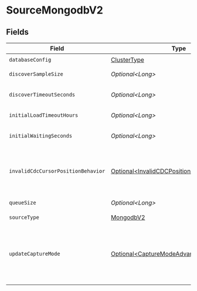 # SourceMongodbV2


## Fields

| Field                                                                                                                                                                                                                                                                                                                                                                                                                                                                                | Type                                                                                                                                                                                                                                                                                                                                                                                                                                                                                 | Required                                                                                                                                                                                                                                                                                                                                                                                                                                                                             | Description                                                                                                                                                                                                                                                                                                                                                                                                                                                                          |
| ------------------------------------------------------------------------------------------------------------------------------------------------------------------------------------------------------------------------------------------------------------------------------------------------------------------------------------------------------------------------------------------------------------------------------------------------------------------------------------ | ------------------------------------------------------------------------------------------------------------------------------------------------------------------------------------------------------------------------------------------------------------------------------------------------------------------------------------------------------------------------------------------------------------------------------------------------------------------------------------ | ------------------------------------------------------------------------------------------------------------------------------------------------------------------------------------------------------------------------------------------------------------------------------------------------------------------------------------------------------------------------------------------------------------------------------------------------------------------------------------ | ------------------------------------------------------------------------------------------------------------------------------------------------------------------------------------------------------------------------------------------------------------------------------------------------------------------------------------------------------------------------------------------------------------------------------------------------------------------------------------ |
| `databaseConfig`                                                                                                                                                                                                                                                                                                                                                                                                                                                                     | [ClusterType](../../models/shared/ClusterType.md)                                                                                                                                                                                                                                                                                                                                                                                                                                    | :heavy_check_mark:                                                                                                                                                                                                                                                                                                                                                                                                                                                                   | Configures the MongoDB cluster type.                                                                                                                                                                                                                                                                                                                                                                                                                                                 |
| `discoverSampleSize`                                                                                                                                                                                                                                                                                                                                                                                                                                                                 | *Optional\<Long>*                                                                                                                                                                                                                                                                                                                                                                                                                                                                    | :heavy_minus_sign:                                                                                                                                                                                                                                                                                                                                                                                                                                                                   | The maximum number of documents to sample when attempting to discover the unique fields for a collection.                                                                                                                                                                                                                                                                                                                                                                            |
| `discoverTimeoutSeconds`                                                                                                                                                                                                                                                                                                                                                                                                                                                             | *Optional\<Long>*                                                                                                                                                                                                                                                                                                                                                                                                                                                                    | :heavy_minus_sign:                                                                                                                                                                                                                                                                                                                                                                                                                                                                   | The amount of time the connector will wait when it discovers a document. Defaults to 600 seconds. Valid range: 5 seconds to 1200 seconds.                                                                                                                                                                                                                                                                                                                                            |
| `initialLoadTimeoutHours`                                                                                                                                                                                                                                                                                                                                                                                                                                                            | *Optional\<Long>*                                                                                                                                                                                                                                                                                                                                                                                                                                                                    | :heavy_minus_sign:                                                                                                                                                                                                                                                                                                                                                                                                                                                                   | The amount of time an initial load is allowed to continue for before catching up on CDC logs.                                                                                                                                                                                                                                                                                                                                                                                        |
| `initialWaitingSeconds`                                                                                                                                                                                                                                                                                                                                                                                                                                                              | *Optional\<Long>*                                                                                                                                                                                                                                                                                                                                                                                                                                                                    | :heavy_minus_sign:                                                                                                                                                                                                                                                                                                                                                                                                                                                                   | The amount of time the connector will wait when it launches to determine if there is new data to sync or not. Defaults to 300 seconds. Valid range: 120 seconds to 1200 seconds.                                                                                                                                                                                                                                                                                                     |
| `invalidCdcCursorPositionBehavior`                                                                                                                                                                                                                                                                                                                                                                                                                                                   | [Optional\<InvalidCDCPositionBehaviorAdvanced>](../../models/shared/InvalidCDCPositionBehaviorAdvanced.md)                                                                                                                                                                                                                                                                                                                                                                           | :heavy_minus_sign:                                                                                                                                                                                                                                                                                                                                                                                                                                                                   | Determines whether Airbyte should fail or re-sync data in case of an stale/invalid cursor value into the WAL. If 'Fail sync' is chosen, a user will have to manually reset the connection before being able to continue syncing data. If 'Re-sync data' is chosen, Airbyte will automatically trigger a refresh but could lead to higher cloud costs and data loss.                                                                                                                  |
| `queueSize`                                                                                                                                                                                                                                                                                                                                                                                                                                                                          | *Optional\<Long>*                                                                                                                                                                                                                                                                                                                                                                                                                                                                    | :heavy_minus_sign:                                                                                                                                                                                                                                                                                                                                                                                                                                                                   | The size of the internal queue. This may interfere with memory consumption and efficiency of the connector, please be careful.                                                                                                                                                                                                                                                                                                                                                       |
| `sourceType`                                                                                                                                                                                                                                                                                                                                                                                                                                                                         | [MongodbV2](../../models/shared/MongodbV2.md)                                                                                                                                                                                                                                                                                                                                                                                                                                        | :heavy_check_mark:                                                                                                                                                                                                                                                                                                                                                                                                                                                                   | N/A                                                                                                                                                                                                                                                                                                                                                                                                                                                                                  |
| `updateCaptureMode`                                                                                                                                                                                                                                                                                                                                                                                                                                                                  | [Optional\<CaptureModeAdvanced>](../../models/shared/CaptureModeAdvanced.md)                                                                                                                                                                                                                                                                                                                                                                                                         | :heavy_minus_sign:                                                                                                                                                                                                                                                                                                                                                                                                                                                                   | Determines how Airbyte looks up the value of an updated document. If 'Lookup' is chosen, the current value of the document will be read. If 'Post Image' is chosen, then the version of the document immediately after an update will be read. WARNING : Severe data loss will occur if this option is chosen and the appropriate settings are not set on your Mongo instance : https://www.mongodb.com/docs/manual/changeStreams/#change-streams-with-document-pre-and-post-images. |